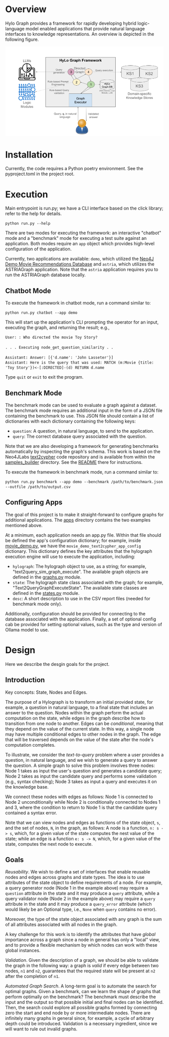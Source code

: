 # Overview


Hylo Graph provides a framework for rapidly developing hybrid logic-language model enabled applications that 
provide natural language interfaces to knowledge representations. An overview is depicted in the following
figure.

![HyLo Graph Architecture Overview](hylograph.png "HyLo Graph Architecture Overview")


# Installation

Currently, the code requires a Python poetry environment. See the pyproject.toml in the project root. 


# Execution


Main entrypoint is run.py; we have a CLI interface based on the click library; refer to the help for details.

```
python run.py --help
```

There are two modes for executing the framework:
an interactive "chatbot" mode and a "benchmark"
mode for executing a test suite against an 
application. Both modes require an `app` object
which provides high-level configuration of 
the application. 

Currently, two applications are available:
`demo`, which utilized the [Neo4J Demo Movie Recommendations
Database](https://github.com/neo4j-graph-examples/recommendations)
and `astria`, which utilizes the ASTRIAGraph
application. Note that 
the `astria` application requires you to run the ASTRIAGraph database locally. 

## Chatbot Mode

To execute the framework in chatbot mode, run a command similar to:

```
python run.py chatbot --app demo
```

This will start up the application's CLI prompting the operator
for an input, executing the graph, and returning the result; e.g., 

```
User: : Who directed the movie Toy Story?

. . . Executing node_get_question_similarity . . 

Assistant: Answer: [{'d.name': 'John Lasseter'}]
Assistant: Here is the query that was used: MATCH (m:Movie {title: 'Toy Story'})<-[:DIRECTED]-(d) RETURN d.name
```

Type `quit` or `exit` to exit the program. 

## Benchmark Mode

The benchmark mode can be used to evaluate a graph against 
a dataset. The benchmark mode requires an additional input
in the form of a JSON file containing the benchmark to use.
This JSON file should contain a list of dictionaries with 
each dictionary containing the following keys:

* `question`: A question, in natural language, to send to the application.
* `query`: The correct database query associated with the question.

Note that we are also developing a framework for generating
benchmarks automatically by inspecting the graph's schema. This
work is based on the Neo4JLabs [text2cypher](https://github.com/neo4j-labs/text2cypher/tree/main) code
repository and is available from within the 
[samples_builder](samples_builder) directory. See 
the [README](samples/builder/README.md) there for
instructions. 

To execute the framework in benchmark mode, run a command similar to:

```
python run.py benchmark --app demo --benchmark /path/to/benchmark.json --outfile /path/to/output.csv
```

## Configuring Apps

The goal of this project is to make it straight-forward to configure
graphs for additional applications. The [apps](apps) directory 
contains the two examples mentioned above.

At a minimum, each application needs an app.py file. Within that
file should be defined the app's configuration dictionary; for 
example, inside [movie_demo.py](apps/movie_demo.py), we have the 
`movie_demo_text2cypher_app_config` dictionary. This dictionary
defines the key attributes that the hylograph execution engine
will use to execute the application, including:

* `hylograph`: The hylograph object to use, as a string; for example, "text2query_sim_graph_execute". The available graph
objects are defined in the [graphs.py](graphs.py) module. 
* `state`: The hylograph state class associated with the graph; for
example, "Text2QueryGraphExecuteState". The available state classes
are defined in the [states.py](states.py) module.
* `desc`: A short description to use in the CSV report files (needed 
for benchmark mode only). 

Additionally, configuration should be provided for connecting to the
database associated with the application. 
Finally, a set of optional config cab be provided for 
setting optional values, such as the type and version of Ollama model
to use.

# Design
Here we describe the desgin goals for the project. 

## Introduction

Key concepts: State, Nodes and Edges. 

The purpose of a Hylograph is to transform an initial provided state, for 
example, a question in natural language, to a final state that
includes an answer to the question. Nodes within the graph perform 
the actual computation on the state, while edges in the graph describe 
how to transition from one node to another. Edges can be *conditional*, 
meaning that they depend on the value of the current state. In this way,
a single node may have multiple conditional edges to other nodes in the 
graph. The edge that will be traversed depends on the value of the state 
after the node's computation completes. 

To illustrate, we consider the *text-to-query* problem where a user 
provides a question, in natural language, and we wish to generate a query 
to answer the question. A simple graph to solve this problem involves three nodes: 
Node 1 takes as input the user's question and generates a candidate query;
Node 2 takes as input the candidate query and performs some validation 
(e.g., syntax checking); Node 3 takes as input a query and executes it on 
the knowledge base. 

We connect these nodes with edges as follows: Node 1 is connected to Node 2
unconditionally while Node 2 is conditionally connected to Nodes 1 and 3, where
the condition to return to Node 1 is that the candidate query contained a 
syntax error.

Note that we can view nodes and edges as functions of the state object, `s`, 
and the set of nodes, `N`, in the graph, as follows: A node is a 
function, `n: s -> s`, which, for a given value of the state computes the nest 
value of the state; while an edge is a function `e: s -> N`, which, for a 
given value of the state, computes the next node to execute. 

## Goals 

*Reusability*.  We wish to define a set of interfaces that enable reusable nodes 
and edges across graphs and state types. The idea is to use attributes of the state 
object to define requirements of a node. For example, a query generator node 
(Node 1 in the example above) may require a `question` attribute in the state
and it may produce a `query` attribute, while a query validator node (Node 2 in the
example above) may require a `query` attribute in the state and it may produce a
`query_error` attribute (which would likely be an Optional type, i.e., `None` when 
`query` contains no error).

Moreover, the type of the state object associated with any graph is the sum of
all attributes associated with all nodes in the graph. 

A key challenge for this work is to identify the attributes that have *global* 
importance across a graph since a node in general has only a "local" view, and 
to provide a flexible mechanism by which nodes can work with these global 
instances. 

*Validation*. Given the description of a graph, we should be able
to validate the graph in the following way: a graph is *valid* if every edge
between two nodes, `n1` and `n2`, guarantees that the required state will be 
present at `n2` after the completion of `n1`. 

*Automated Graph Search*. A long-term goal is to automate the search for optimal
graphs. Given a benchmark, can we learn the shape of graphs that perform optimally
on the benchmark? The benchmark must describe the input and the output so that
possible initial and final nodes can be identified. Then, the search could 
explore all possible graphs formed by connecting zero the start and end node by 
or more intermediate nodes. There are infinitely many graphs in general since, 
for example, a cycle of arbitrary depth could be introduced. 
Validation is a necessary ingredient, since we will want to rule out invalid 
graphs.
